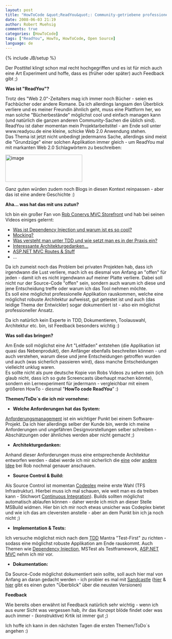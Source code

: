 ```yaml
---
layout: post
title: "HowToCode &quot;ReadYou&quot;: Community-getriebene professionelle Applikationsentwicklung"
date: 2008-06-03 21:19
author: Robert Muehsig
comments: true
categories: [HowToCode]
tags: ["ReadYou", HowTo, HowToCode, Open Source]
language: de
---
```

{% include JB/setup %}
<p>Der Posttitel klingt schon mal recht hochgegriffen und es ist für mich auch eine Art Experiment und hoffe, dass es (früher oder später) auch Feedback gibt ;)</p> <p><strong>Was ist "ReadYou"?</strong></p> <p>Trotz des "Web 2.0"-Zeitalters mag ich immer noch Bücher - seien es Fachbücher oder andere Romane. Da ich allerdings langsam den Überblick verliere und es meiner Freundin ähnlich geht, muss eine Plattform her, wo man solche "Bücherbestände" möglichst cool und einfach managen kann (und natürlich die ganzen anderen Community-Sachen die üblich sind). <br>ReadYou ist daher momentan mein Projektarbeitstitel - am Ende soll unter www.readyou.de eine kleine, schicke Web 2.0 Anwendung stehen. <br>Das Thema ist jetzt nicht unbedingt jedermanns Sache, allerdings sind meist die "Grundzüge" einer solchen Applikation immer gleich - um ReadYou mal mit markanten Web 2.0 Schlagwörtern zu beschreiben:</p> <p><a href="{{BASE_PATH}}/assets/wp-images-de/image421.png"><img style="border-right: 0px; border-top: 0px; border-left: 0px; border-bottom: 0px" height="85" alt="image" src="{{BASE_PATH}}/assets/wp-images-de/image-thumb400.png" width="240" border="0"></a> </p> <p>Ganz guten würden zudem noch Blogs in diesen Kontext reinpassen - aber das ist eine andere Geschichte :)</p> <p><strong>Aha... was hat das mit uns zutun?</strong></p> <p>Ich bin ein großer Fan von <a href="http://blog.wekeroad.com/mvc-storefront/">Rob Conerys MVC Storefront</a> und hab bei seinen Videos einiges gelernt:</p> <ul> <li><a href="http://blog.wekeroad.com/mvc-storefront/mvcstore-part-13/">Was ist Dependency Injection und warum ist es so cool?</a></li> <li><a href="http://blog.wekeroad.com/mvc-storefront/mvcstore-part-12/">Mocking?</a></li> <li><a href="http://blog.wekeroad.com/mvc-storefront/mvc-storefront-part-1/">Was versteht man unter TDD und wie setzt man es in der Praxis ein?</a></li> <li><a href="http://blog.wekeroad.com/mvc-storefront/mvcstore-part-3/">Interessante Architekturgedanken...</a></li> <li><a href="http://blog.wekeroad.com/mvc-storefront/mvcstore-part-7/">ASP.NET MVC Routes &amp; Stuff</a></li> <li>...</li></ul> <p>Da ich zumeist noch das Problem bei privaten Projekten hab, dass ich irgendwann die Lust verliere, mach ich es diesmal von Anfang an "offen" für jeden - damit ich es nicht irgendwann auf meiner Platte verliere. Dabei soll nicht nur der Source-Code "offen" sein, sondern auch warum ich diese und jene Entscheidung treffe oder warum ich das Tool nehmen möchte. <br>Es soll eine möglichst professionelle Applikation rauskommen, welche eine möglichst robuste Architektur aufweisst, gut getestet ist und auch (das leidige Thema der Entwickler) sogar dokumentiert ist - also ein möglichst professioneller Ansatz.</p> <p>Da ich natürlich kein Experte in TDD, Dokumentieren, Toolauswahl, Architektur etc. bin, ist Feedback besonders wichtig :)</p> <p><strong>Was soll das bringen?</strong></p> <p>Am Ende soll möglichst eine Art "Leitfaden" entstehen (die Applikation ist quasi das Nebenprodukt), den Anfänger ebenfalls beschreiten können - und auch verstehen, warum diese und jene Entscheidungen getroffen wurden und auch (was sicherlich passieren wird), dass manche Entscheidungen vielleicht unklug waren. <br>Es sollte nicht als pure deutsche Kopie von Robs Videos zu sehen sein (ich glaub nicht, dass ich so gute Screencasts überhaupt machen könnte), sondern ein Lernexperiment für jedermann - vergleichbar mit einem größeren HowTo - diesmal "<strong>HowTo code ReadYou</strong>" :)</p> <p><strong>Themen/ToDo´s die ich mir vornehme:</strong></p> <ul> <li><strong>Welche Anforderungen hat das System:</strong></li></ul> <p><a href="http://de.wikipedia.org/wiki/Anforderungsmanagement">Anforderungsmanagement</a> ist ein wichtiger Punkt bei einem Software-Projekt. Da ich hier allerdings selber der Kunde bin, werde ich meine Anforderungen und ungefähren Designvorstellungen selber schreiben - Abschätzungen oder ähnliches werden aber nicht gemacht ;)</p> <ul> <li><strong>Architekturgedanken:</strong></li></ul> <p>Anhand dieser Anforderungen muss eine entsprechende Architektur entworfen werden - dabei werde ich mir sicherlich die <a href="http://martinfowler.com/eaaCatalog/repository.html">eine</a> oder <a href="http://de.wikipedia.org/wiki/Pipes_and_Filters">andere Idee</a> bei Rob nochmal genauer anschauen.</p> <ul> <li><strong>Source Control &amp; Build:</strong></li></ul> <p>Als Source Control ist momentan <a href="http://www.codeplex.com/">Codeplex</a> meine erste Wahl (TFS Infrastruktur). Hierbei muss ich mal schauen, wie weit man es da treiben kann - Stichwort <a href="http://de.wikipedia.org/wiki/Continuous_Integration">Continuous Integration</a>). Builds sollten möglichst automatisch ablaufen können - daher werde ich mich an dieser Stelle MSBuild widmen. Hier bin ich mir noch etwas unsicher was Codeplex bietet und wie ich das am cleversten anstelle - aber an dem Punkt bin ich ja noch nicht ;)</p> <ul> <li><strong>Implementation &amp; Tests:</strong></li></ul> <p>Ich versuche möglichst mich nach dem <a href="http://en.wikipedia.org/wiki/Test-driven_development">TDD</a> Mantra "Test-First" zu richten - sodass eine möglichst robuste Applikation am Ende rauskommt. Auch Themen wie <a href="http://de.wikipedia.org/wiki/Dependency_Injection">Dependency Injection</a>, MSTest als Testframework, <a href="http://www.asp.net/mvc/">ASP.NET MVC</a> nehm ich mir vor.</p> <ul> <li><strong>Dokumentation:</strong></li></ul> <p>Da Source-Code möglichst dokumentiert sein sollte, soll auch hier mal von Anfang an daran gedacht werden - ich probier es mal mit <a href="http://www.codeplex.com/Sandcastle/">Sandcastle</a> (<a href="http://dotnet-forum.de/blogs/rainerschuster/archive/2008/05/30/sandcastle-mai-2008-ctp-released.aspx">hier</a> &amp; <a href="http://dotnet-forum.de/blogs/rainerschuster/archive/2008/06/03/sandcastle-help-file-builder-in-neuer-version-1-7-0-0-erschienen.aspx">hier</a> gibt es einen guten "Überblick" über die neusten Versionen)</p> <p><strong>Feedback</strong></p> <p>Wie bereits oben erwähnt ist Feedback natürlich sehr wichtig - wenn ich aus eurer Sicht was vergessen hab, ihr das Konzept blöde findet oder was auch immer - (konstruktive) Krtik ist immer gut ;)</p> <p>Ich hoffe ich kann in den nächsten Tagen die ersten Themen/ToDo´s angehen :)</p>
